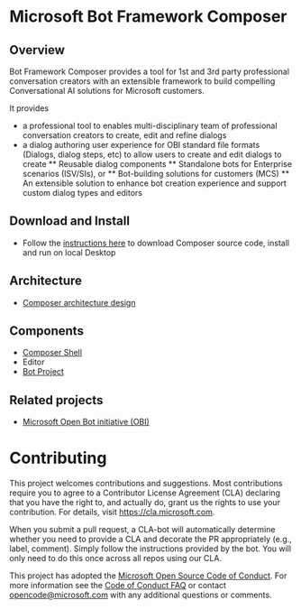 
# Microsoft Bot Framework Composer 

## Overview 

Bot Framework Composer provides a tool for 1st and 3rd party professional conversation creators with an extensible framework to build compelling Conversational AI solutions for Microsoft customers. 

It provides 
* a professional tool to enables multi-disciplinary team of professional conversation creators to create, edit and refine dialogs 
* a dialog authoring user experience for OBI standard file formats (Dialogs, dialog steps, etc) to allow users to create and edit dialogs to create 
** Reusable dialog components 
** Standalone bots for Enterprise scenarios (ISV/SIs), or 
** Bot-building solutions for customers (MCS)
** An extensible solution to enhance bot creation experience and support custom dialog types and editors 

## Download and Install 

* Follow the [instructions here](https://github.com/boydc2014/composer-prototype/blob/master/Composer/README.md) to download Composer source code, install and run on local Desktop 

## Architecture 
* [Composer architecture design](https://github.com/boydc2014/composer-prototype/tree/master/Composer)

## Components 
* [Composer Shell](https://github.com/boydc2014/composer-prototype/)
* Editor 
* [Bot Project](https://github.com/boydc2014/composer-prototype/tree/master/BotProject/CSharp) 

## Related projects
* [Microsoft Open Bot initiative (OBI)](https://github.com/Microsoft/botframework-obi)

# Contributing

This project welcomes contributions and suggestions.  Most contributions require you to agree to a
Contributor License Agreement (CLA) declaring that you have the right to, and actually do, grant us
the rights to use your contribution. For details, visit https://cla.microsoft.com.

When you submit a pull request, a CLA-bot will automatically determine whether you need to provide
a CLA and decorate the PR appropriately (e.g., label, comment). Simply follow the instructions
provided by the bot. You will only need to do this once across all repos using our CLA.

This project has adopted the [Microsoft Open Source Code of Conduct](https://opensource.microsoft.com/codeofconduct/).
For more information see the [Code of Conduct FAQ](https://opensource.microsoft.com/codeofconduct/faq/) or
contact [opencode@microsoft.com](mailto:opencode@microsoft.com) with any additional questions or comments.
